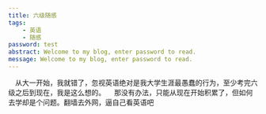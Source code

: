 ```yaml
---
title: 六级随感
tags:
    - 英语
    - 随感
password: test
abstract: Welcome to my blog, enter password to read.
message: Welcome to my blog, enter password to read.
---
```


&ensp;&ensp;从大一开始，我就错了，忽视英语绝对是我大学生涯最愚蠢的行为，至少考完六级之后到现在，我是这么想的。
&ensp;&ensp;那没有办法，只能从现在开始积累了，但如何去学却是个问题。翻墙去外网，逼自己看英语吧
